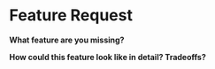 # Feature Request

**What feature are you missing?**

**How could this feature look like in detail? Tradeoffs?**
